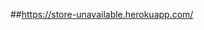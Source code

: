 ##https://store-unavailable.herokuapp.com/
<!--
      - [Basket(Momo) + ProfileForm(textwarn)]
      - SignedInMenu(ChangePwd)
      - AdminMember(lockout)
      - [ProductDetail(productAttribute) + BasketTable(displayProAttr)]
-->
<!--
      + chọn size, màu sản phẩm x
      + tồn kho x
      + thống kê
      + khuyễn mãi
      + blog
      + đăng nhập gmail
      + hủy đơn hàng momo - hoàn tiền momo
 -->